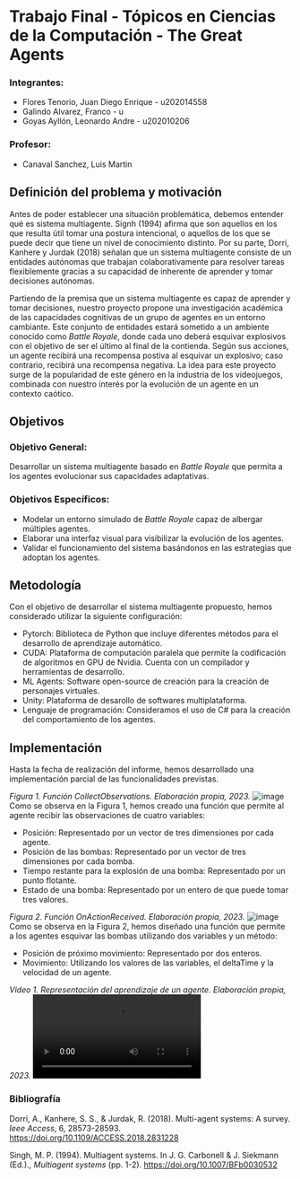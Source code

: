 # Trabajo Final - Tópicos en Ciencias de la Computación - The Great Agents
### Integrantes:
- Flores Tenorio, Juan Diego Enrique - u202014558
- Galindo Alvarez, Franco - u
- Goyas Ayllón, Leonardo Andre - u202010206
### Profesor:
- Canaval Sanchez, Luis Martin
## Definición del problema y motivación
Antes de poder establecer una situación problemática, debemos entender qué es sistema multiagente. Signh (1994) afirma que son aquellos en los que resulta útil tomar una postura intencional, o aquellos de los que se puede decir que tiene un nivel de conocimiento distinto. Por su parte, Dorri, Kanhere y Jurdak (2018) señalan que un sistema multiagente consiste de un entidades autónomas que trabajan colaborativamente para resolver tareas flexiblemente gracias a su capacidad de inherente de aprender y tomar decisiones autónomas.

Partiendo de la premisa que un sistema multiagente es capaz de aprender y tomar decisiones, nuestro proyecto propone una investigación académica de las capacidades cognitivas de un grupo de agentes en un entorno cambiante. Este conjunto de entidades estará sometido a un ambiente conocido como *Battle Royale*, donde cada uno deberá esquivar explosivos con el objetivo de ser el último al final de la contienda. Según sus acciones, un agente recibirá una recompensa postiva al esquivar un explosivo; caso contrario, recibirá una recompensa negativa.
La idea para este proyecto surge de la popularidad de este género en la industria de los videojuegos, combinada con nuestro interés por la evolución de un agente en un contexto caótico.

## Objetivos
### Objetivo General:
Desarrollar un sistema multiagente basado en *Battle Royale* que permita a los agentes evolucionar sus capacidades adaptativas.
### Objetivos Específicos:
- Modelar un entorno simulado de *Battle Royale* capaz de albergar múltiples agentes.
- Elaborar una interfaz visual para visibilizar la evolución de los agentes.
- Validar el funcionamiento del sistema basándonos en las estrategias que adoptan los agentes.

## Metodología
Con el objetivo de desarrollar el sistema multiagente propuesto, hemos considerado utilizar la siguiente configuración:
- Pytorch: Biblioteca de Python que incluye diferentes métodos para el desarrollo de aprendizaje automático.
- CUDA: Plataforma de computación paralela que permite la codificación de algoritmos en GPU de Nvidia. Cuenta con un compilador y herramientas de desarrollo.
- ML Agents: Software open-source de creación para la creación de personajes virtuales.
- Unity: Plataforma de desarollo de softwares multiplataforma.
- Lenguaje de programación: Consideramos el uso de C# para la creación del comportamiento de los agentes.

## Implementación
Hasta la fecha de realización del informe, hemos desarrollado una implementación parcial de las funcionalidades previstas.

*Figura 1. Función CollectObservations. Elaboración propia, 2023.*
![image](https://github.com/FrowsyFrog/Topicos-Agentes/assets/91223158/e7869d39-16b7-4e4f-9f29-f2f88cdfb701)
Como se observa en la Figura 1, hemos creado una función que permite al agente recibir las observaciones de cuatro variables:
- Posición: Representado por un vector de tres dimensiones por cada agente.
- Posición de las bombas: Representado por un vector de tres dimensiones por cada bomba.
- Tiempo restante para la explosión de una bomba: Representado por un punto flotante.
- Estado de una bomba: Representado por un entero de que puede tomar tres valores.

*Figura 2. Función OnActionReceived. Elaboración propia, 2023.*
![image](https://github.com/FrowsyFrog/Topicos-Agentes/assets/91223158/4cf5ba02-de32-422b-9191-d018ca6da8e5)
Como se observa en la Figura 2, hemos diseñado una función que permite a los agentes esquivar las bombas utilizando dos variables y un método:
- Posición de próximo movimiento: Representado por dos enteros.
- Movimiento: Utilizando los valores de las variables, el deltaTime y la velocidad de un agente.

*Video 1. Representación del aprendizaje de un agente. Elaboración propia, 2023.*
<video src="https://github.com/FrowsyFrog/Topicos-Agentes/assets/91223158/f9505d31-3f9f-426d-ba3f-f281d2707de7"></video>

### Bibliografía
Dorri, A., Kanhere, S. S., & Jurdak, R. (2018). Multi-agent systems: A survey. *Ieee Access*, 6, 28573-28593. https://doi.org/10.1109/ACCESS.2018.2831228

Singh, M. P. (1994). Multiagent systems. In J. G. Carbonell & J. Siekmann (Ed.)., *Multiagent systems* (pp. 1-2). https://doi.org/10.1007/BFb0030532




